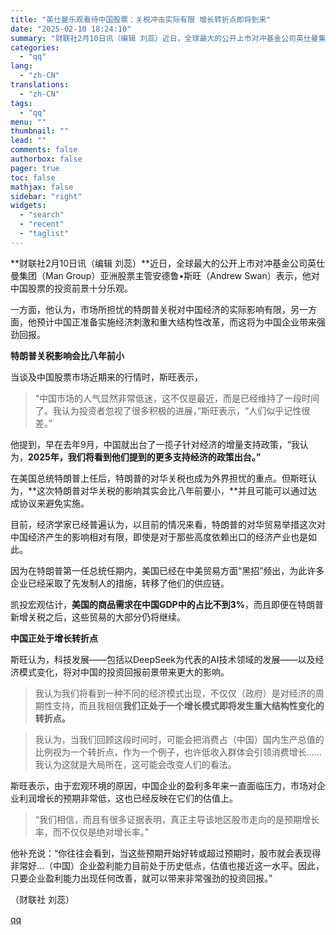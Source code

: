 ```yaml
---
title: "英仕曼乐观看待中国股票：关税冲击实际有限 增长转折点即将到来"
date: "2025-02-10 18:24:10"
summary: "财联社2月10日讯（编辑 刘蕊）近日，全球最大的公开上市对冲基金公司英仕曼集团（Man Group）..."
categories:
  - "qq"
lang:
  - "zh-CN"
translations:
  - "zh-CN"
tags:
  - "qq"
menu: ""
thumbnail: ""
lead: ""
comments: false
authorbox: false
pager: true
toc: false
mathjax: false
sidebar: "right"
widgets:
  - "search"
  - "recent"
  - "taglist"
---
```


**财联社2月10日讯（编辑 刘蕊）**近日，全球最大的公开上市对冲基金公司英仕曼集团（Man Group）亚洲股票主管安德鲁•斯旺（Andrew Swan）表示，他对中国股票的投资前景十分乐观。

一方面，他认为，市场所担忧的特朗普关税对中国经济的实际影响有限，另一方面，他预计中国正准备实施经济刺激和重大结构性改革，而这将为中国企业带来强劲回报。

**特朗普关税影响会比八年前小**

当谈及中国股票市场近期来的行情时，斯旺表示，

> “中国市场的人气显然非常低迷，这不仅是最近，而是已经维持了一段时间了。我认为投资者忽视了很多积极的进展，”斯旺表示，“人们似乎记性很差。”

他提到，早在去年9月，中国就出台了一揽子针对经济的增量支持政策，“我认为，**2025年，我们将看到他们提到的更多支持经济的政策出台。”**

在美国总统特朗普上任后，特朗普的对华关税也成为外界担忧的重点。但斯旺认为，**这次特朗普对华关税的影响其实会比八年前要小，**并且可能可以通过达成协议来避免实施。

目前，经济学家已经普遍认为，以目前的情况来看，特朗普的对华贸易举措这次对中国经济产生的影响相对有限，即使是对于那些高度依赖出口的经济产业也是如此。

因为在特朗普第一任总统任期内，美国已经在中美贸易方面“黑招”频出，为此许多企业已经采取了先发制人的措施，转移了他们的供应链。

凯投宏观估计，**美国的商品需求在中国GDP中的占比不到3%**，而且即便在特朗普新增关税之后，这些贸易的大部分仍将继续。

**中国正处于增长转折点**

斯旺认为，科技发展——包括以DeepSeek为代表的AI技术领域的发展——以及经济模式变化，将对中国的投资回报前景带来更大的影响。

> 我认为我们将看到一种不同的经济模式出现，不仅仅（政府）是对经济的周期性支持，而且我相信**我们正处于一个增长模式即将发生重大结构性变化的转折点。**

> 我认为，当我们回顾这段时间时，可能会把消费占（中国）国内生产总值的比例视为一个转折点，作为一个例子，也许低收入群体会引领消费增长……我认为这就是大局所在，这可能会改变人们的看法。

斯旺表示，由于宏观环境的原因，中国企业的盈利多年来一直面临压力，市场对企业利润增长的预期非常低，这也已经反映在它们的估值上。

> “我们相信，而且有很多证据表明，真正主导该地区股市走向的是预期增长率，而不仅仅是绝对增长率。”

他补充说：“你往往会看到，当这些预期开始好转或超过预期时，股市就会表现得非常好…（中国）企业盈利能力目前处于历史低点，估值也接近这一水平。因此，只要企业盈利能力出现任何改善，就可以带来非常强劲的投资回报。”

（财联社 刘蕊）

[qq](https://new.qq.com/rain/a/20250210A070IB00)
